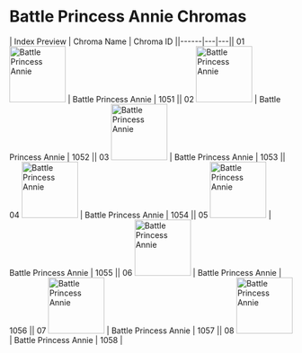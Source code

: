 # Battle Princess Annie Chromas

| Index  Preview | Chroma Name | Chroma ID ||------|---|---|| 01  <img src='https://raw.communitydragon.org/latest/plugins/rcp-be-lol-game-data/global/default/v1/champion-chroma-images/1/1051.png' alt='Battle Princess Annie' width='100'> | Battle Princess Annie | 1051 || 02  <img src='https://raw.communitydragon.org/latest/plugins/rcp-be-lol-game-data/global/default/v1/champion-chroma-images/1/1052.png' alt='Battle Princess Annie' width='100'> | Battle Princess Annie | 1052 || 03  <img src='https://raw.communitydragon.org/latest/plugins/rcp-be-lol-game-data/global/default/v1/champion-chroma-images/1/1053.png' alt='Battle Princess Annie' width='100'> | Battle Princess Annie | 1053 || 04  <img src='https://raw.communitydragon.org/latest/plugins/rcp-be-lol-game-data/global/default/v1/champion-chroma-images/1/1054.png' alt='Battle Princess Annie' width='100'> | Battle Princess Annie | 1054 || 05  <img src='https://raw.communitydragon.org/latest/plugins/rcp-be-lol-game-data/global/default/v1/champion-chroma-images/1/1055.png' alt='Battle Princess Annie' width='100'> | Battle Princess Annie | 1055 || 06  <img src='https://raw.communitydragon.org/latest/plugins/rcp-be-lol-game-data/global/default/v1/champion-chroma-images/1/1056.png' alt='Battle Princess Annie' width='100'> | Battle Princess Annie | 1056 || 07  <img src='https://raw.communitydragon.org/latest/plugins/rcp-be-lol-game-data/global/default/v1/champion-chroma-images/1/1057.png' alt='Battle Princess Annie' width='100'> | Battle Princess Annie | 1057 || 08  <img src='https://raw.communitydragon.org/latest/plugins/rcp-be-lol-game-data/global/default/v1/champion-chroma-images/1/1058.png' alt='Battle Princess Annie' width='100'> | Battle Princess Annie | 1058 |